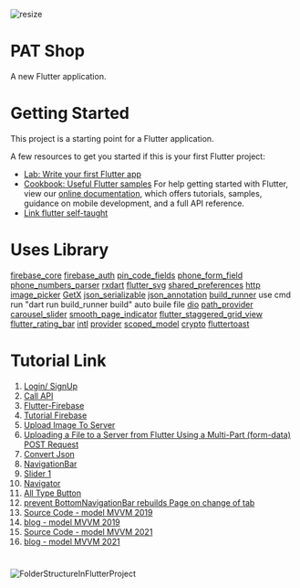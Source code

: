 ![resize](https://user-images.githubusercontent.com/54834124/137574272-8eac55cd-3da5-475f-8140-3fed7c84245e.png)
# PAT Shop

A new Flutter application.
# Getting Started
This project is a starting point for a Flutter application.

A few resources to get you started if this is your first Flutter project:
- [Lab: Write your first Flutter app](https://flutter.dev/docs/get-started/codelab "Lab: Write your first Flutter app")
- [Cookbook: Useful Flutter samples](https://flutter.dev/docs/cookbook "Cookbook: Useful Flutter samples")
For help getting started with Flutter, view our [online documentation](https://flutter.dev/docs "online documentation"), which offers tutorials, samples, guidance on mobile development, and a full API reference.
- [Link flutter self-taught](https://cafedev.vn/series-tu-hoc-flutter-tu-co-ban-toi-nang-cao/)

# Uses Library
[firebase_core](https://pub.dev/packages/firebase_core)
[firebase_auth](https://pub.dev/packages/firebase_auth)
[pin_code_fields](https://pub.dev/packages/pin_code_fields)
[phone_form_field](https://pub.dev/packages/phone_form_field)
[phone_numbers_parser](https://pub.dev/packages/phone_numbers_parser)
[rxdart](https://pub.dev/packages/rxdart)
[flutter_svg](https://pub.dev/packages/flutter_svg)
[shared_preferences](https://pub.dev/packages/shared_preferences)
[http](https://pub.dev/packages/http)
[image_picker](https://pub.dev/packages/image_picker)
[GetX](https://github.com/jonataslaw/getx/blob/master/README-vi.md)
[json_serializable](https://pub.dev/packages/json_serializable)
[json_annotation](https://pub.dev/packages/json_annotation)
[build_runner](https://pub.dev/packages/build_runner) 
    use cmd run "dart run build_runner build" auto buile file
[dio](https://pub.dev/packages/dio)
[path_provider](https://pub.dev/packages/path_provider)
[carousel_slider](https://pub.dev/packages/carousel_slider)
[smooth_page_indicator](https://pub.dev/packages/smooth_page_indicator)
[flutter_staggered_grid_view](https://pub.dev/packages/flutter_staggered_grid_view)
[flutter_rating_bar](https://pub.dev/packages/flutter_rating_bar/)
[intl](https://pub.dev/packages/intl/)
[provider](https://pub.dev/packages/provider/install)
[scoped_model](https://pub.dev/packages/scoped_model)
[crypto](https://pub.dev/packages/crypto)
[fluttertoast](https://pub.dev/packages/fluttertoast/versions)

# Tutorial Link
1. [Login/ SignUp](https://www.youtube.com/watch?v=ExKYjqgswJg&t=578s)
2. [Call API](https://www.youtube.com/watch?v=4swhVu-ZomI&t=15s)
3. [Flutter-Firebase](https://firebase.flutter.dev/docs/auth/phone/#verificationCompleted)
4. [Tutorial Firebase](https://www.youtube.com/watch?v=W19IfZ-nqB8)
5. [Upload Image To Server](https://www.youtube.com/watch?v=0MO1QyEGIt0&t=248s)
6. [Uploading a File to a Server from Flutter Using a Multi-Part (form-data) POST Request](https://bitly.com.vn/bqo9wn)
7. [Convert Json](https://www.youtube.com/watch?v=v5xGLrhzDGE)
8. [NavigationBar](https://www.youtube.com/watch?v=elLkVWt7gRM)
9. [Slider 1](https://www.youtube.com/watch?v=JEMx2ax0734)
10. [Navigator](https://www.youtube.com/watch?v=DlArCl8jvlo)
11. [All Type Button](https://cafedev.vn/tu-hoc-flutter-tim-hieu-ve-widget-button-trong-flutter/#36_Nut_Inkwell)
12. [prevent BottomNavigationBar rebuilds Page on change of tab](https://www.codegrepper.com/code-examples/javascript/BottomNavigationBar+rebuilds+Page+on+change+of+tab)
13. [Source Code - model MVVM 2019](https://github.com/tungtd95/weather-flutter/tree/mvvm)
14. [blog - model MVVM 2019](https://viblo.asia/p/flutter-va-mvvm-L4x5xk4alBM)
15. [Source Code - model MVVM 2021](https://github.com/trantan97/flutter_mvvm_demo)
16. [blog - model MVVM 2021](https://viblo.asia/p/mvvm-trong-flutter-yMnKMz6DZ7P)

#
![FolderStructureInFlutterProject](https://user-images.githubusercontent.com/54834124/139104471-c20cc84d-2d16-4e51-9a71-90eea6a10536.png)
